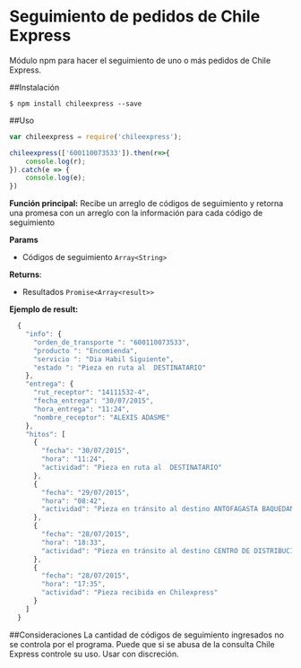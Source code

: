 # Seguimiento de pedidos de Chile Express

Módulo npm para hacer el seguimiento de uno o más pedidos de Chile Express.

##Instalación

```
$ npm install chileexpress --save
```

##Uso

```javascript
var chileexpress = require('chileexpress');

chileexpress(['600110073533']).then(r=>{
	console.log(r);
}).catch(e => {
	console.log(e);
})
```


**Función principal:** Recibe un arreglo de códigos de seguimiento y retorna una promesa con un arreglo con la información para cada código de seguimiento

**Params**

- Códigos de seguimiento `Array<String>`

**Returns**: 

- Resultados `Promise<Array<result>>`

**Ejemplo de result:**

```javascript
  {
    "info": {
      "orden_de_transporte ": "600110073533",
      "producto ": "Encomienda",
      "servicio ": "Dia Habil Siguiente",
      "estado ": "Pieza en ruta al  DESTINATARIO"
    },
    "entrega": {
      "rut_receptor": "14111532-4",
      "fecha_entrega": "30/07/2015",
      "hora_entrega": "11:24",
      "nombre_receptor": "ALEXIS ADASME"
    },
    "hitos": [
      {
        "fecha": "30/07/2015",
        "hora": "11:24",
        "actividad": "Pieza en ruta al  DESTINATARIO"
      },
      {
        "fecha": "29/07/2015",
        "hora": "08:42",
        "actividad": "Pieza en tránsito al destino ANTOFAGASTA BAQUEDANO"
      },
      {
        "fecha": "28/07/2015",
        "hora": "18:33",
        "actividad": "Pieza en tránsito al destino CENTRO DE DISTRIBUCIÓN SANTIAGO"
      },
      {
        "fecha": "28/07/2015",
        "hora": "17:35",
        "actividad": "Pieza recibida en Chilexpress"
      }
    ]
  }

```

##Consideraciones
La cantidad de códigos de seguimiento ingresados no se controla por el programa. Puede que si se abusa de la consulta Chile Express controle su uso. Usar con discreción.


